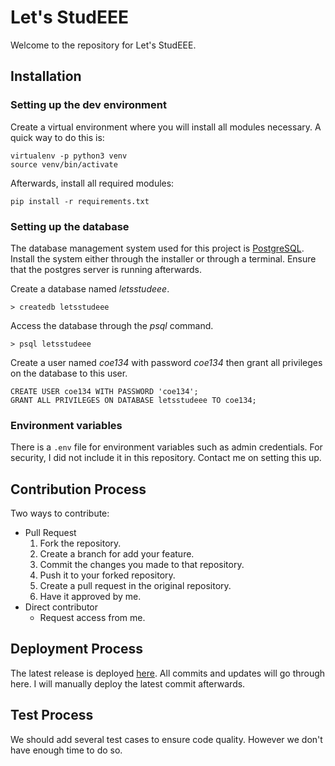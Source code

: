 # Let's StudEEE

Welcome to the repository for Let's StudEEE.

## Installation
### Setting up the dev environment
Create a virtual environment where you will install all modules necessary. A quick way to do this is:
```
virtualenv -p python3 venv
source venv/bin/activate
```

Afterwards, install all required modules:
```
pip install -r requirements.txt
```
### Setting up the database
The database management system used for this project is [PostgreSQL](https://www.postgresql.org/). Install the system either through the installer or through a terminal. Ensure that the postgres server is running afterwards.

Create a database named _letsstudeee_.
```
> createdb letsstudeee
```
Access the database through the _psql_ command.
```
> psql letsstudeee
```

Create a user named _coe134_ with password _coe134_ then grant all privileges on the database to this user.
```
CREATE USER coe134 WITH PASSWORD 'coe134';
GRANT ALL PRIVILEGES ON DATABASE letsstudeee TO coe134;
```

### Environment variables
There is a `.env` file for environment variables such as admin credentials. For security, I did not include it in this repository. Contact me on setting this up.

## Contribution Process
Two ways to contribute:
-   Pull Request
    1.   Fork the repository.
    2.   Create a branch for add your feature.
    3.   Commit the changes you made to that repository.
    4.   Push it to your forked repository.
    5.   Create a pull request in the original repository.
    6.   Have it approved by me.
-   Direct contributor
    -   Request access from me.

## Deployment Process
The latest release is deployed [here](http://lets-studeee.herokuapp.com). All commits and updates will go through here.
I will manually deploy the latest commit afterwards.

## Test Process
We should add several test cases to ensure code quality. However we don't have enough time to do so.